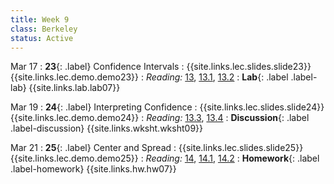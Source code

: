 ```yaml
---
title: Week 9
class: Berkeley
status: Active
---
```


Mar 17
: **23**{: .label} Confidence Intervals
    : {{site.links.lec.slides.slide23}} {{site.links.lec.demo.demo23}}
: _Reading:_ [13](https://inferentialthinking.com/chapters/13/Estimation.html), [13.1](https://inferentialthinking.com/chapters/13/1/Percentiles.html), [13.2](https://inferentialthinking.com/chapters/13/2/Bootstrap.html)
: **Lab**{: .label .label-lab} {{site.links.lab.lab07}} <!-- (Due 9/13) -->

Mar 19
: **24**{: .label} Interpreting Confidence
    : {{site.links.lec.slides.slide24}} {{site.links.lec.demo.demo24}}
: _Reading:_ [13.3](https://inferentialthinking.com/chapters/13/3/Confidence_Intervals.html), [13.4](https://inferentialthinking.com/chapters/13/4/Using_Confidence_Intervals.html)
: **Discussion**{: .label .label-discussion} {{site.links.wksht.wksht09}}

Mar 21
: **25**{: .label} Center and Spread
    : {{site.links.lec.slides.slide25}} {{site.links.lec.demo.demo25}}
: _Reading:_ [14](https://inferentialthinking.com/chapters/14/Why_the_Mean_Matters.html), [14.1](https://inferentialthinking.com/chapters/14/1/Properties_of_the_Mean.html), [14.2](https://inferentialthinking.com/chapters/14/2/Variability.html)
: **Homework**{: .label .label-homework} {{site.links.hw.hw07}} <!-- (Due 9/13) -->